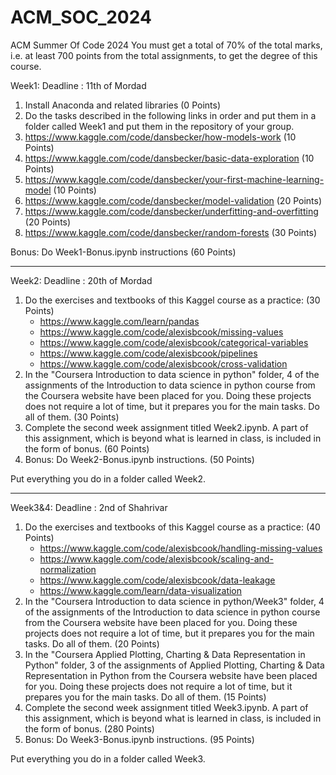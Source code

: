 # ACM_SOC_2024
ACM Summer Of Code 2024
You must get a total of 70% of the total marks, i.e. at least 700 points from the total assignments, to get the degree of this course.

Week1: 
Deadline : 11th of Mordad
1. Install Anaconda and related libraries (0 Points)
2. Do the tasks described in the following links in order and put them in a folder called Week1 and put them in the repository of your group.
  1. https://www.kaggle.com/code/dansbecker/how-models-work (10 Points)
  2. https://www.kaggle.com/code/dansbecker/basic-data-exploration (10 Points)
  3. https://www.kaggle.com/code/dansbecker/your-first-machine-learning-model (10 Points)
  4. https://www.kaggle.com/code/dansbecker/model-validation (20 Points)
  5. https://www.kaggle.com/code/dansbecker/underfitting-and-overfitting (20 Points)
  6. https://www.kaggle.com/code/dansbecker/random-forests (30 Points)

Bonus: Do Week1-Bonus.ipynb instructions (60 Points)

-------------------------------------------------------------------------------------------------------------------------------------------
Week2: 
Deadline : 20th of Mordad
1. Do the exercises and textbooks of this Kaggel course as a practice: (30 Points)
    * https://www.kaggle.com/learn/pandas
    * https://www.kaggle.com/code/alexisbcook/missing-values
    * https://www.kaggle.com/code/alexisbcook/categorical-variables
    * https://www.kaggle.com/code/alexisbcook/pipelines
    * https://www.kaggle.com/code/alexisbcook/cross-validation
2. In the "Coursera Introduction to data science in python" folder, 4 of the assignments of the Introduction to data science in python course from the Coursera website have been placed for you. Doing these projects does not require a lot of time, but it prepares you for the main tasks. Do all of them. (30 Points)
3. Complete the second week assignment titled Week2.ipynb. A part of this assignment, which is beyond what is learned in class, is included in the form of bonus. (60 Points)
4. Bonus: Do Week2-Bonus.ipynb instructions. (50 Points)

Put everything you do in a folder called Week2.

-------------------------------------------------------------------------------------------------------------------------------------------
Week3&4:
Deadline : 2nd of Shahrivar
1. Do the exercises and textbooks of this Kaggel course as a practice: (40 Points)
   * https://www.kaggle.com/code/alexisbcook/handling-missing-values
   * https://www.kaggle.com/code/alexisbcook/scaling-and-normalization
   * https://www.kaggle.com/code/alexisbcook/data-leakage
   * https://www.kaggle.com/learn/data-visualization
2. In the "Coursera Introduction to data science in python/Week3" folder, 4 of the assignments of the Introduction to data science in python course from the Coursera website have been placed for you. Doing these projects does not require a lot of time, but it prepares you for the main tasks. Do all of them. (20 Points)
3. In the "Coursera Applied Plotting, Charting & Data Representation in Python" folder, 3 of the assignments of Applied Plotting, Charting & Data Representation in Python from the Coursera website have been placed for you. Doing these projects does not require a lot of time, but it prepares you for the main tasks. Do all of them. (15 Points)
4. Complete the second week assignment titled Week3.ipynb. A part of this assignment, which is beyond what is learned in class, is included in the form of bonus. (280 Points)
5. Bonus: Do Week3-Bonus.ipynb instructions. (95 Points)

Put everything you do in a folder called Week3.

